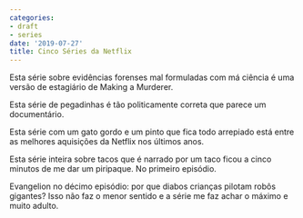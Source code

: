 ```yaml
---
categories:
- draft
- series
date: '2019-07-27'
title: Cinco Séries da Netflix
---
```


Esta série sobre evidências forenses mal formuladas com má ciência é uma versão de estagiário de Making a Murderer.

Esta série de pegadinhas é tão politicamente correta que parece um documentário.

Esta série com um gato gordo e um pinto que fica todo arrepiado está entre as melhores aquisições da Netflix nos últimos anos.

Esta série inteira sobre tacos que é narrado por um taco ficou a cinco minutos de me dar um piripaque. No primeiro episódio.

Evangelion no décimo episódio: por que diabos crianças pilotam robôs gigantes? Isso não faz o menor sentido e a série me faz achar o máximo e muito adulto.